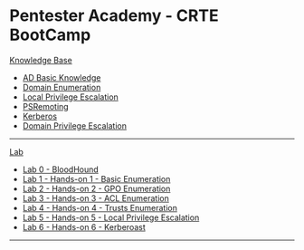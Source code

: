 # Pentester Academy - CRTE BootCamp

[Knowledge Base]()

  * [AD Basic Knowledge](n01-BasicKnowledge.md)
  * [Domain Enumeration](n02-DomainEnum.md)
  * [Local Privilege Escalation](n03-PrivilegeEsc.md)
  * [PSRemoting](n04-PSRemoting.md)
  * [Kerberos](n05-Kerberos.md)
  * [Domain Privilege Escalation](n06-Kerberoast.md)

- - - -

[Lab]()

  * [Lab 0 - BloodHound](l00-Bloodhound.md)
  * [Lab 1 - Hands-on 1 - Basic Enumeration](l01-Enum.md)
  * [Lab 2 - Hands-on 2 - GPO Enumeration](l02-GPOEnum.md)
  * [Lab 3 - Hands-on 3 - ACL Enumeration](l03-ACLEnum.md)
  * [Lab 4 - Hands-on 4 - Trusts Enumeration](l04-TrustsEnum.md)
  * [Lab 5 - Hands-on 5 - Local Privilege Escalation](l05-LocalPrivEsc.md)
  * [Lab 6 - Hands-on 6 - Kerberoast](l06-Kerberoast.md)

- - - - 
